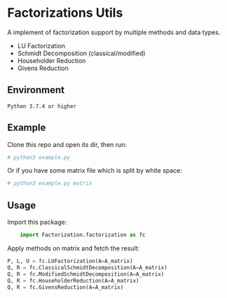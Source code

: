 # Factorizations Utils

A implement of factorization support by multiple methods and data types.

- LU Factorization
- Schmidt Decomposition (classical/modified)
- Householder Reduction
- Givens Reduction

## Environment

    Python 3.7.4 or higher

## Example

Clone this repo and open its dir, then run:

```sh
# python3 example.py
```

Or if you have some matrix file which is split by white space:

```sh
# python3 example.py matrix
```

## Usage

Import this package:

```python
    import Factorization.factorization as fc
```

Apply methods on matrix and fetch the result:

```python
P, L, U = fc.LUFactorization(A=A_matrix)
Q, R = fc.ClassicalSchmidtDecomposition(A=A_matrix)
Q, R = fc.ModifiedSchmidtDecomposition(A=A_matrix)
Q, R = fc.HouseholderReduction(A=A_matrix)
Q, R = fc.GivensReduction(A=A_matrix)
```